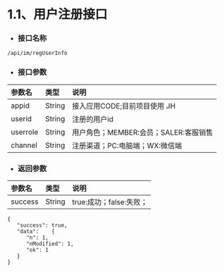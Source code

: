 # 1.1、用户注册接口

* ### 接口名称

```
/api/im/regUserInfo
```

* ### 接口参数

| 参数名 | 类型 | 说明 |
| :--- | :--- | :--- |
| appid | String | 接入应用CODE;目前项目使用 JH |
| userid | String | 注册的用户id |
| userrole | String | 用户角色；MEMBER:会员；SALER:客服销售 |
| channel | String | 注册渠道；PC:电脑端；WX:微信端 |

* ### 返回参数

| 参数名 | 类型 | 说明 |
| :--- | :--- | :--- |
| success | String | true:成功；false:失败； |

```
{
   "success": true,
   "data":    {
      "n": 1,
      "nModified": 1,
      "ok": 1
   }
}
```



